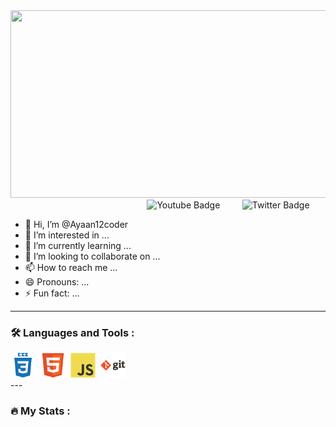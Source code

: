 


<div align="center">
  <img src="https://media.giphy.com/media/dWesBcTLavkZuG35MI/giphy.gif" width="600" height="300"/>
</div>
<center>
<div id="badges">
 &nbsp;&nbsp; &nbsp; &nbsp; &nbsp; &nbsp; &nbsp; &nbsp; &nbsp; &nbsp; &nbsp; &nbsp; &nbsp; &nbsp; &nbsp;  <a href="https://www.zameen.com/"> <img src="https://img.shields.io/badge/LinkedIn-blue?style=for-the-badge&logo=linkedin&logoColor=white" alt=""/></a>
   &nbsp; &nbsp; &nbsp; &nbsp; &nbsp; &nbsp; &nbsp; &nbsp; &nbsp; &nbsp;<img src="https://img.shields.io/badge/YouTube-red?style=for-the-badge&logo=youtube&logoColor=white" alt="Youtube Badge"/>
  &nbsp; &nbsp; &nbsp; &nbsp; <img src="https://img.shields.io/badge/Twitter-blue?style=for-the-badge&logo=twitter&logoColor=white" alt="Twitter Badge"/>
</div>
</center>


- 👋 Hi, I’m @Ayaan12coder </br>
- 👀 I’m interested in ...
- 🌱 I’m currently learning ...
- 💞️ I’m looking to collaborate on ...
- 📫 How to reach me ...
- 😄 Pronouns: ...
- ⚡ Fun fact: ...

---

### :hammer_and_wrench: Languages and Tools :

<div>
  <img src="https://github.com/devicons/devicon/blob/master/icons/css3/css3-plain-wordmark.svg"  title="CSS3" alt="CSS" width="40" height="40"/>&nbsp;
  <img src="https://github.com/devicons/devicon/blob/master/icons/html5/html5-original.svg" title="HTML5" alt="HTML" width="40" height="40"/>&nbsp;
  <img src="https://github.com/devicons/devicon/blob/master/icons/javascript/javascript-original.svg" title="JavaScript" alt="JavaScript" width="40" height="40"/>&nbsp;
  <img src="https://github.com/devicons/devicon/blob/master/icons/git/git-original-wordmark.svg" title="Git" **alt="Git" width="40" height="40"/>
</div>
---

### :fire: My Stats :
<!---
Ayaan12coder/Ayaan12coder is a ✨ special ✨ repository because its `README.md` (this file) appears on your GitHub profile.
You can click the Preview link to take a look at your changes.
--->
